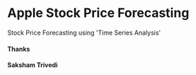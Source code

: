 # Apple Stock Price Forecasting
Stock Price Forecasting using 'Time Series Analysis'

#### Thanks
#### Saksham Trivedi
